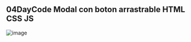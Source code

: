 ## 04DayCode Modal con boton arrastrable HTML CSS JS

![image](https://lh3.googleusercontent.com/pw/ABLVV84brE-F_qYqVp9CeqTa4t6Z2dB7v8bDGYJDEU_XdzVQGksod8-TSiCnijg6wKyj-Y4eRPe0MwyUQl1npjb3csRHDcTrWbf83qhcHHZuN0fDnVSrWsbxgxfL3aQ6vBDhB3Wx-_fSjbQSehtA7jarORsq=w1073-h617-s-no-gm?authuser=0)

